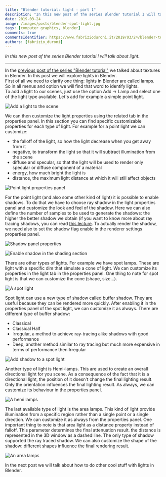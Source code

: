 ```yaml
---
title: "Blender tutorial: light - part 1"
description: "In this new post of the series Blender tutorial I will talk about light."
date: 2019-03-24
image: /images/posts/blender-spot-light.jpg
tags: [computer graphics, blender]
comments: true
commentsIdentifier: https://www.fabrizioduroni.it/2019/03/24/blender-tutorial-10-light-part-1/
authors: [fabrizio_duroni]
---
```


*In this new post of the series Blender tutorial I will talk about light.*

---

In the [previous post of the series "Blender tutorial"](/2019/03/23/blender-tutorial-9-textures-part-2/) we talked
about textures in Blender. In this post we will explore lights in Blender.  
First of all we need to clarify one thing: lights in Blender are called lamps. So in all menus and option we will find
that word to identify lights.  
To add a light to our scenes, just use the option Add -> Lamp and select one of the light type available. Let's add for
example a simple point light.

![Add a light to the scene](/images/posts/blender-add-light.jpg)

We can then customize the light properties using the related tab in the properties panel. In this section you can find
specific customizable properties for each type of light. For example for a point light we can customize:

* the falloff of the light, so how the light decrease when you get away from it
* negative, to transform the light so that it will subtract illumination from the scene
* diffuse and specular, so that the light will be used to render only specular or diffuse component of a material
* energy, how much bright the light is
* distance, the maximum light distance at which it will still affect objects

![Point light properties panel](/images/posts/blender-point-light.jpg)

For the point light (and also some other kind of light) it is possible to enable shadows. To do that we have to choose
ray shadow in the light properties panel and customize the look and feel of the shadow. Here we can also define the
number of samples to be used to generate the shadows: the higher the better shadow we obtain (if you want to know more
about ray tracing shadows, you can
read [this lecture](https://www.cim.mcgill.ca/~langer/557/19-slides.pdf "ray tracing shadow rays"). To actually render
the shadow, we need also to set the shadow flag enable in the renderer settings properties panel.

![Shadow panel properties](/images/posts/blender-shadow-enable-1.jpg)

![Enable shadow in the shading section](/images/posts/blender-shadow-enable-2.jpg)

There are other types of lights. For example we have spot lamps. These are light with a specific dim that simulate a
cone of light. We can customize its properties in the light tab in the properties panel. One thing to note for spot
light is that we can customize the cone (shape, size...).

![A spot light](/images/posts/blender-spot-light.jpg)

Spot light can use a new type of shadow called buffer shadow. They are useful because they can be rendered more quickly.
After enabling it in the properties panel of the spot light, we can customize it as always. There are different type of
buffer shadow:

* Classical
* Classical Half
* Irregular, a method to achieve ray-tracing alike shadows with good performance
* Deep, another method similar to ray tracing but much more expensive in terms of performance then Irregular

![Add shadow to a spot light](/images/posts/blender-spot-light-shadow.jpg)

Another type of light is Hemi-lamps. This are used to create an overall directional light for you scene. As a
consequence of the fact that it is a directional light, the position of it doesn't change the final lighting result.
Only the orientation influences the final lighting result. As always, we can customize its behaviour in the properties
panel.

![A hemi lamps](/images/posts/blender-hemi-lamps.jpg)

The last available type of light is the area lamps. This kind of light provide illumination from a specific region
rather than a single point or a single direction. We can customize it as always from the properties panel. One important
thing to note is that area light as a distance property instead of falloff. This parameter determines the final
attenuation result. the distance is represented in the 3D window as a dashed line. The only type of shadow supported the
ray traced shadow. We can also customize the shape of the shadow: different shapes influence the final rendering result.

![An area lamps](/images/posts/blender-area-lamps.jpg)

In the next post we will talk about how to do other cool stuff with lights in Blender.
